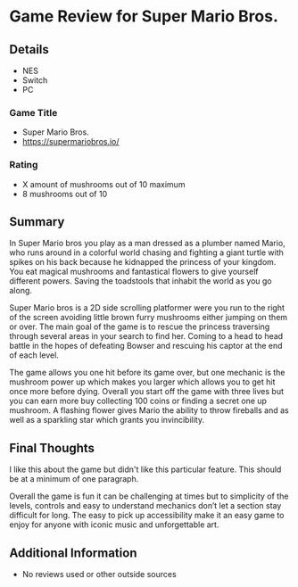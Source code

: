 # Game Review for Super Mario Bros.

## Details

- NES
- Switch
- PC

### Game Title

- Super Mario Bros.
- https://supermariobros.io/

### Rating

- X amount of mushrooms out of 10 maximum
- 8 mushrooms out of 10

## Summary

In Super Mario bros you play as a man dressed as a plumber named Mario, who runs around in a colorful world chasing and fighting a giant turtle with spikes on his back because he kidnapped the princess of your kingdom. You eat magical mushrooms and fantastical flowers to give yourself different powers. Saving the toadstools that inhabit the world as you go along.

Super Mario bros is a 2D side scrolling platformer were you run to the right of the screen avoiding little brown furry mushrooms either jumping on them or over. The main goal of the game is to rescue the princess traversing through several areas in your search to find her. Coming to a head to head battle in the hopes of defeating Bowser and rescuing his captor at the end of each level.

The game allows you one hit before its game over, but one mechanic is the mushroom power up which makes you larger which allows you to get hit once more before dying. Overall you start off the game with three lives but you can earn more buy collecting 100 coins or finding a secret one up mushroom. A flashing flower gives Mario the ability to throw fireballs and as well as a sparkling star which grants you invincibility.

## Final Thoughts
I like this about the game but didn't like this particular feature. This should be at a minimum of one paragraph.

Overall the game is fun it can be challenging at times but to simplicity of the levels, controls and easy to understand mechanics don’t let a section stay difficult for long. The easy to pick up accessibility make it an easy game to enjoy for anyone with iconic music and unforgettable art.

## Additional Information

- No reviews used or other outside sources
